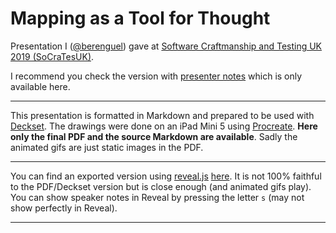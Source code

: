 # Mapping as a Tool for Thought

Presentation I ([@berenguel](https://twitter.com/berenguel)) gave at [Software
Craftmanship and Testing UK 2019 (SoCraTesUK)](https://socratesuk.org).

I recommend you check the version with [presenter
notes](https://github.com/rberenguel/mapping/raw/master/mapping-with-notes.pdf)
which is only available here.

---

This presentation is formatted in Markdown and prepared to be used with
[Deckset](https://www.decksetapp.com/). The drawings were done on an iPad Mini 5
using [Procreate](https://procreate.art). **Here only the final PDF and the
source Markdown are available**. Sadly the animated gifs are just static images
in the PDF.

---

You can find an exported version using [reveal.js](http://revealjs.com)
[here](https://rberenguel.github.io/mapping/mapping.html#/). It is not 100%
faithful to the PDF/Deckset version but is close enough (and animated gifs
play). You can show speaker notes in Reveal by pressing the letter `s` (may not
show perfectly in Reveal).

---
